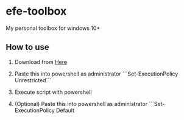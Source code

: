 # efe-toolbox
My personal toolbox for windows 10+

## How to use
1. Download from [Here](https://github.com/Greninja9559/efe-toolbox/archive/refs/heads/main.zip)

2. Paste this into powershell as administrator ´´´Set-ExecutionPolicy Unrestricted´´´

3. Execute script with powershell

4. (Optional) Paste this into powershell as administrator ´´´Set-ExecutionPolicy Default
